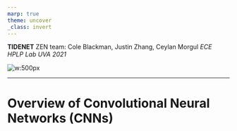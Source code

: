 ```yaml
---
marp: true
theme: uncover
_class: invert
---
```

**TIDENET**
ZEN team: Cole Blackman, Justin Zhang, Ceylan Morgul
*ECE HPLP Lab UVA 2021*

![w:500px](https://user-images.githubusercontent.com/20258533/127727938-ccdee7c5-3582-4c0c-a487-ed6c02af17ac.png)

---
# Overview of Convolutional Neural Networks (CNNs)



